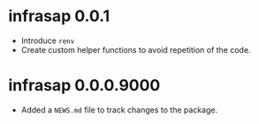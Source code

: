 # infrasap 0.0.1

- Introduce `renv`
- Create custom helper functions to avoid repetition of the code. 


# infrasap 0.0.0.9000

- Added a `NEWS.md` file to track changes to the package.
